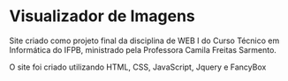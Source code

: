 # Visualizador de Imagens
 Site criado como projeto final da disciplina de WEB I do Curso Técnico em Informática do IFPB, ministrado pela Professora Camila Freitas Sarmento.
 
 
 O site foi criado utilizando HTML, CSS, JavaScript, Jquery e FancyBox
 
